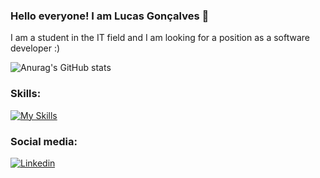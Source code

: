### Hello everyone! I am Lucas Gonçalves 👋

I am a student in the IT field and I am looking for a position as a software developer :)

![Anurag's GitHub stats](https://github-readme-stats.vercel.app/api?username=devlugon&show_icons=true&theme=transparent)

### Skills:

[![My Skills](https://skillicons.dev/icons?i=cs,html,css,js,react,angular&theme=light)](https://skillicons.dev)

### Social media:
[![Linkedin](https://img.shields.io/badge/LinkedIn-0077B5?style=for-the-badge&logo=linkedin&logoColor=white)](https://www.linkedin.com/in/lucas-gon%C3%A7alves-7903111ba/)
